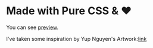 # Made with Pure CSS & ♥

You can see [preview](https://animeshmaiti.github.io/bloomingFlowerPureCss/).

I've taken some inspiration by Yup Nguyen's Artwork:[link](https://dribbble.com/shots/11096994-Virtual-Garden)

